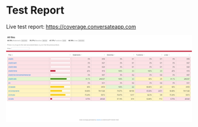 # Test Report

Live test report: https://coverage.conversateapp.com

<div align="center">
    <img src="test-coverage.png" alt="Test coverage" width=1000/>
</div>
